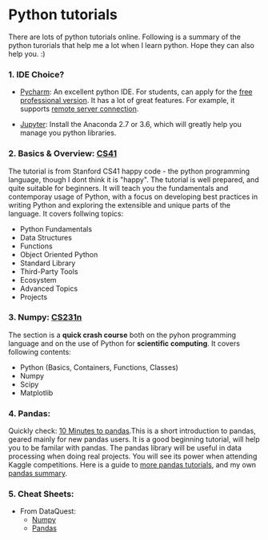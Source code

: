 # Python tutorials 
There are lots of python tutorials online. Following is a summary of the python turorials that help me a lot when I learn python. Hope they can also help you. :)

### 1. IDE Choice? 
 * [Pycharm](https://www.jetbrains.com/pycharm/): An excellent python IDE. For students, can apply for the [free professional version](https://www.jetbrains.com/student/). It has a lot of great features. For example, it supports [remote server connection](https://www.jetbrains.com/help/pycharm/creating-a-remote-server-configuration.html).

 * [Jupyter](https://www.anaconda.com/download/): Install the Anaconda 2.7 or 3.6, which will greatly help you manage you python libraries. 

### 2. Basics & Overview: [CS41](http://stanfordpython.com/) <br/>
The tutorial is from Stanford CS41 happy code - the python programming language, though I dont think it is "happy". The tutorial is well prepared, and quite suitable for beginners. It will teach you the fundamentals and contemporay usage of Python, with a focus on developing best practices in writing Python and exploring the extensible and unique parts of the language. It covers follwing topics: 
* Python Fundamentals
* Data Structures
* Functions
* Object Oriented Python
* Standard Library
* Third-Party Tools
* Ecosystem
* Advanced Topics 
* Projects

### 3. Numpy: [CS231n](http://cs231n.github.io/python-numpy-tutorial/) <br/>
The section is a **quick crash course** both on the pyhon programming language and on the use of Python for **scientific computing**.
It covers following contents:
* Python (Basics, Containers, Functions, Classes)
* Numpy 
* Scipy
* Matplotlib

### 4. Pandas: 
Quickly check: [10 Minutes to pandas](https://pandas.pydata.org/pandas-docs/stable/10min.html).This is a short introduction to pandas, geared mainly for new pandas users. It is a good beginning tutorial, will help you to be familar with pandas. The pandas library will be useful in data processing when doing real projects. You will see its power when attending Kaggle competitions. Here is a guide to [more pandas tutorials](https://pandas.pydata.org/pandas-docs/stable/tutorials.html), and my own [pandas summary](https://github.com/zyunsg/Python/tree/master/pandas).

### 5. Cheat Sheets:<br/>
* From DataQuest:
     * [Numpy](https://github.com/zyunsg/Python/tree/master/cheatsheets/numpy-cheat-sheet.pdf)
     * [Pandas](https://github.com/zyunsg/Python/tree/master/cheatsheets/pandas-cheat-sheet.pdf)




